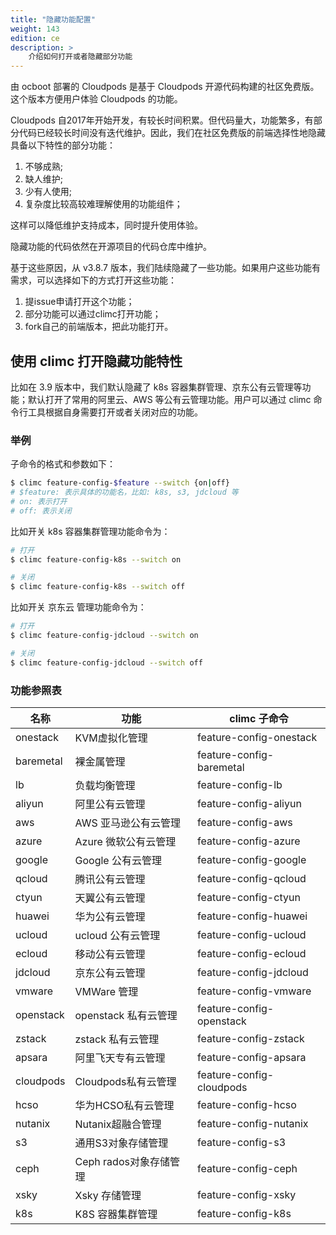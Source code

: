 ```yaml
---
title: "隐藏功能配置"
weight: 143
edition: ce
description: >
    介绍如何打开或者隐藏部分功能
---
```


由 ocboot 部署的 Cloudpods 是基于 Cloudpods 开源代码构建的社区免费版。这个版本方便用户体验 Cloudpods 的功能。

Cloudpods 自2017年开始开发，有较长时间积累。但代码量大，功能繁多，有部分代码已经较长时间没有迭代维护。因此，我们在社区免费版的前端选择性地隐藏具备以下特性的部分功能：

1. 不够成熟;
2. 缺人维护;
3. 少有人使用;
4. 复杂度比较高较难理解使用的功能组件；

这样可以降低维护支持成本，同时提升使用体验。

隐藏功能的代码依然在开源项目的代码仓库中维护。

基于这些原因，从 v3.8.7 版本，我们陆续隐藏了一些功能。如果用户这些功能有需求，可以选择如下的方式打开这些功能：

1. 提issue申请打开这个功能；
2. 部分功能可以通过climc打开功能；
3. fork自己的前端版本，把此功能打开。

## 使用 climc 打开隐藏功能特性

比如在 3.9 版本中，我们默认隐藏了 k8s 容器集群管理、京东公有云管理等功能；默认打开了常用的阿里云、AWS 等公有云管理功能。用户可以通过 climc 命令行工具根据自身需要打开或者关闭对应的功能。

### 举例

子命令的格式和参数如下：

```bash
$ climc feature-config-$feature --switch {on|off}
# $feature: 表示具体的功能名，比如: k8s, s3, jdcloud 等
# on: 表示打开
# off: 表示关闭
```

比如开关 k8s 容器集群管理功能命令为：

```bash
# 打开
$ climc feature-config-k8s --switch on

# 关闭
$ climc feature-config-k8s --switch off
```

比如开关 京东云 管理功能命令为：

```bash
# 打开
$ climc feature-config-jdcloud --switch on

# 关闭
$ climc feature-config-jdcloud --switch off
```

### 功能参照表

| 名称      | 功能                 | climc 子命令             |
|-----------|----------------------|--------------------------|
| onestack  | KVM虚拟化管理        | feature-config-onestack  |
| baremetal | 裸金属管理           | feature-config-baremetal |
| lb        | 负载均衡管理         | feature-config-lb        |
| aliyun    | 阿里公有云管理       | feature-config-aliyun    |
| aws       | AWS 亚马逊公有云管理 | feature-config-aws       |
| azure     | Azure 微软公有云管理 | feature-config-azure     |
| google    | Google 公有云管理    | feature-config-google    |
| qcloud    | 腾讯公有云管理       | feature-config-qcloud    |
| ctyun     | 天翼公有云管理       | feature-config-ctyun     |
| huawei    | 华为公有云管理       | feature-config-huawei    |
| ucloud    | ucloud 公有云管理    | feature-config-ucloud    |
| ecloud    | 移动公有云管理       | feature-config-ecloud    |
| jdcloud   | 京东公有云管理       | feature-config-jdcloud   |
| vmware    | VMWare 管理          | feature-config-vmware    |
| openstack | openstack 私有云管理 | feature-config-openstack |
| zstack    | zstack 私有云管理    | feature-config-zstack    |
| apsara    | 阿里飞天专有云管理   | feature-config-apsara    |
| cloudpods | Cloudpods私有云管理  | feature-config-cloudpods |
| hcso      | 华为HCSO私有云管理   | feature-config-hcso      |
| nutanix   | Nutanix超融合管理    | feature-config-nutanix   |
| s3        | 通用S3对象存储管理   | feature-config-s3        |
| ceph      | Ceph rados对象存储管理| feature-config-ceph      |
| xsky      | Xsky 存储管理        | feature-config-xsky      |
| k8s       | K8S 容器集群管理     | feature-config-k8s       |
